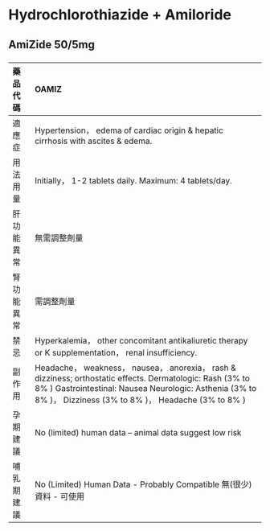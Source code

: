 # Hydrochlorothiazide + Amiloride

## AmiZide 50/5mg

##### 

| 藥品代碼   | OAMIZ                                                                                                                                                                                                                    |
|:-----------|:-------------------------------------------------------------------------------------------------------------------------------------------------------------------------------------------------------------------------|
| 適應症     | Hypertension， edema of cardiac origin & hepatic cirrhosis with ascites & edema.                                                                                                                                         |
| 用法用量   | Initially， 1-2 tablets daily. Maximum: 4 tablets/day.                                                                                                                                                                   |
| 肝功能異常 | 無需調整劑量                                                                                                                                                                                                             |
| 腎功能異常 | 需調整劑量                                                                                                                                                                                                               |
| 禁忌       | Hyperkalemia， other concomitant antikaliuretic therapy or K supplementation， renal insufficiency.                                                                                                                      |
| 副作用     | Headache， weakness， nausea， anorexia， rash & dizziness; orthostatic effects. Dermatologic: Rash (3% to 8% ) Gastrointestinal: Nausea Neurologic: Asthenia (3% to 8% )， Dizziness (3% to 8% )， Headache (3% to 8% ) |
| 孕期建議   | No (limited) human data – animal data suggest low risk                                                                                                                                                                   |
| 哺乳期建議 | No (Limited) Human Data - Probably Compatible 無(很少)資料 - 可使用                                                                                                                                                      |

